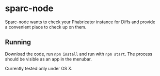 # sparc-node

Sparc-node wants to check your Phabricator instance for Diffs and provide a convenient place to check up on them.

## Running

Download the code, run `npm install` and run with `npm start`. The process should be visible as an app in the menubar.

Currently tested only under OS X.
